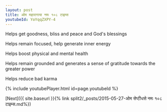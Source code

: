 ```yaml
---
layout: post
title: ओम महारागाया नमः १०८ टाइम्स
youtubeId: YoYqqZXPY-4
---
```

 
 
Helps get goodness, bliss and peace and God's blessings
 
Helps remain focused, help generate inner energy 
 
Helps boost physical and mental health 
 
Helps remain grounded and generates a sense of gratitude towards the greater power 
 
Helps reduce bad karma
 
 
 
 


{% include youtubePlayer.html id=page.youtubeId %}
 
[Next]({{ site.baseurl }}{% link  split2/_posts/2015-05-27-ओम सेप्टीधसे नमः १०८ टाइम्स.md%})
 
